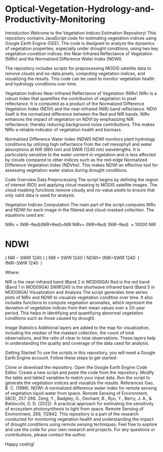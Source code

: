 # Optical-Vegetation-Hydrology-and-Productivity-Monitoring

Introduction
Welcome to the Vegetation Indices Estimation Repository! This repository contains JavaScript code for estimating vegetation indices using Google Earth Engine (GEE). The code is designed to analyze the dynamics of vegetation properties, especially under drought conditions, using two key vegetation condition indices: the Near-Infrared Reflectance of Vegetation (NIRv) and the Normalized Difference Water Index (NDWI).

The repository includes scripts for preprocessing MODIS satellite data to remove clouds and no-data pixels, computing vegetation indices, and visualizing the results. This code can be used to monitor vegetation health and hydrology conditions over time.

Vegetation Indices
Near-Infrared Reflectance of Vegetation (NIRv)
NIRv is a robust index that quantifies the contribution of vegetation to pixel reflectance. It is computed as a product of the Normalized Difference Vegetation Index (NDVI) and the near-infrared (NIR) band reflectance. NDVI itself is the normalized difference between the Red and NIR bands. NIRv enhances the impact of vegetation on NDVI by emphasizing NIR reflectance, thereby reducing background noise contributions. This makes NIRv a reliable indicator of vegetation health and biomass.

Normalized Difference Water Index (NDWI)
NDWI monitors plant hydrology conditions by utilizing high reflectance from the cell mesophyll and water absorptions at NIR (860 nm) and SWIR (1240 nm) wavelengths. It is particularly sensitive to the water content in vegetation and is less affected by clouds compared to other indices such as the red-edge Normalized Difference Vegetation Index (NDVIre). This makes NDWI an effective tool for assessing vegetation water status during drought conditions.

Code Overview
Data Preprocessing
The script begins by defining the region of interest (ROI) and applying cloud masking to MODIS satellite images. The cloud masking functions remove cloudy and no-value pixels to ensure that only valid data is used for analysis.

Vegetation Indices Computation
The main part of the script computes NIRv and NDWI for each image in the filtered and cloud-masked collection. The equations used are:

NIRv = (NIR−Red)(NIR+Red)×NIR
NIRv= 
(NIR+Red)
(NIR−Red)
​
 × 
10000
NIR
​
 

NDWI
=
(
NIR
−
SWIR
1240
)
(
NIR
+
SWIR
1240
)
NDWI= 
(NIR+SWIR 
1240
​
 )
(NIR−SWIR 
1240
​
 )
​
 

Where:

NIR is the near-infrared band (Band 2 in MOD09GA)
Red is the red band (Band 1 in MOD09GA)
SWIR1240 is the shortwave infrared band (Band 5 in MOD09GA)
Visualization and Analysis
The script generates time series plots of NIRv and NDWI to visualize vegetation condition over time. It also includes functions to compute vegetation anomalies, which represent the deviation of vegetation indices from their mean values over a 20-year period. This helps in identifying and quantifying abnormal vegetation conditions such as those caused by drought.

Image Statistics
Additional layers are added to the map for visualization, including the median of the masked collection, the count of total observations, and the ratio of clear to total observations. These layers help in understanding the quality and coverage of the data used for analysis.

Getting Started
To use the scripts in this repository, you will need a Google Earth Engine account. Follow these steps to get started:

Clone or download the repository.
Open the Google Earth Engine Code Editor.
Create a new script and paste the code from the repository.
Modify the table and table2 variables to match your input data.
Run the script to generate the vegetation indices and visualize the results.
References
Gao, B. C. (1996). NDWI: A normalized difference water index for remote sensing of vegetation liquid water from space. Remote Sensing of Environment, 58(3), 257-266.
Zeng, Y., Badgley, G., Dechant, B., Ryu, Y., Berry, J. A., & Baldocchi, D. D. (2022). A practical approach for estimating the sensitivity of ecosystem photosynthesis to light from space. Remote Sensing of Environment, 269, 112842.
This repository is a part of the research conducted for monitoring vegetation health and understanding the impact of drought conditions using remote sensing techniques. Feel free to explore and use the code for your own research and projects. For any questions or contributions, please contact the author.

Happy coding!
